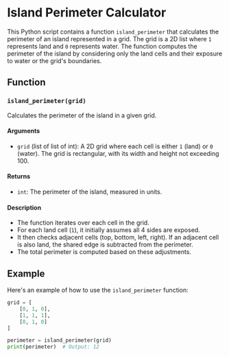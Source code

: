 # Island Perimeter Calculator

This Python script contains a function `island_perimeter` that calculates the perimeter of an island represented in a grid. The grid is a 2D list where `1` represents land and `0` represents water. The function computes the perimeter of the island by considering only the land cells and their exposure to water or the grid's boundaries.

## Function

### `island_perimeter(grid)`

Calculates the perimeter of the island in a given grid.

#### Arguments

- `grid` (list of list of int): A 2D grid where each cell is either `1` (land) or `0` (water). The grid is rectangular, with its width and height not exceeding 100.

#### Returns

- `int`: The perimeter of the island, measured in units.

#### Description

- The function iterates over each cell in the grid.
- For each land cell (`1`), it initially assumes all 4 sides are exposed.
- It then checks adjacent cells (top, bottom, left, right). If an adjacent cell is also land, the shared edge is subtracted from the perimeter.
- The total perimeter is computed based on these adjustments.

## Example

Here's an example of how to use the `island_perimeter` function:

```python
grid = [
    [0, 1, 0],
    [1, 1, 1],
    [0, 1, 0]
]

perimeter = island_perimeter(grid)
print(perimeter)  # Output: 12
